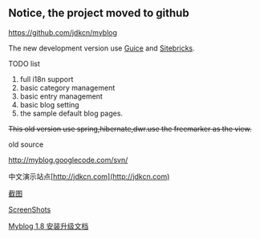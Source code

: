 ## Notice, the project moved to github ##

https://github.com/jdkcn/myblog


The new development version use [Guice](http://code.google.com/p/google-guice) and [Sitebricks](http://code.google.com/p/google-sitebricks).

TODO list
  1. full i18n support
  1. basic category management
  1. basic entry management
  1. basic blog setting
  1. the sample default blog pages.

~~This old version use spring,hibernate,dwr.use the freemarker as the view.~~

old source

http://myblog.googlecode.com/svn/




中文演示站点[http://jdkcn.com](http://jdkcn.com)

[截图](http://www.yupoo.com/albums/view?id=ff808081119d8fd20111b6d2c1594650)

[ScreenShots](http://www.yupoo.com/albums/view?id=ff808081119d8fd20111b6d2c1594650)

[Myblog 1.8 安装升级文档](http://jdkcn.com/entry/how-to-install-update-myblog-18.html)


![![](http://photo11.yupoo.com/20071005/220331_1455775055.jpg)](http://photo11.yupoo.com/20071005/220331_1455775055_qimoxghz.jpg)

![![](http://photo11.yupoo.com/20071005/220330_2073203338.jpg)](http://photo11.yupoo.com/20071005/220330_2073203338_sfdnhkgw.jpg)

![![](http://photo11.yupoo.com/20071101/221902_1954235184.jpg)](http://photo11.yupoo.com/20071101/221902_1954235184_lvgppxqe.jpg)